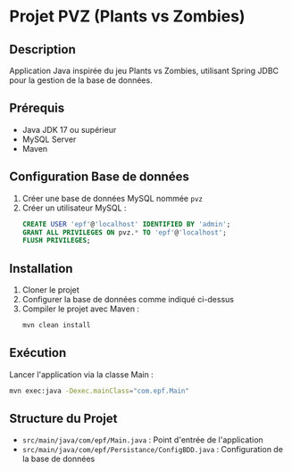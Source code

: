# Projet PVZ (Plants vs Zombies)

## Description
Application Java inspirée du jeu Plants vs Zombies, utilisant Spring JDBC pour la gestion de la base de données.

## Prérequis
- Java JDK 17 ou supérieur
- MySQL Server
- Maven

## Configuration Base de données
1. Créer une base de données MySQL nommée `pvz`
2. Créer un utilisateur MySQL :
   ```sql
   CREATE USER 'epf'@'localhost' IDENTIFIED BY 'admin';
   GRANT ALL PRIVILEGES ON pvz.* TO 'epf'@'localhost';
   FLUSH PRIVILEGES;
   ```

## Installation
1. Cloner le projet
2. Configurer la base de données comme indiqué ci-dessus
3. Compiler le projet avec Maven :
   ```bash
   mvn clean install
   ```

## Exécution
Lancer l'application via la classe Main :
```bash
mvn exec:java -Dexec.mainClass="com.epf.Main"
```

## Structure du Projet
- `src/main/java/com/epf/Main.java` : Point d'entrée de l'application
- `src/main/java/com/epf/Persistance/ConfigBDD.java` : Configuration de la base de données

